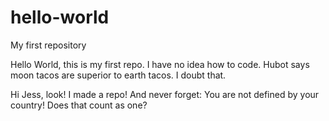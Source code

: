 # hello-world
My first repository

Hello World,
this is my first repo. I have no idea how to code.
Hubot says moon tacos are superior to earth tacos. I doubt that.

Hi Jess,
look! I made a repo! And never forget:
You are not defined by your country! Does that count as one?
